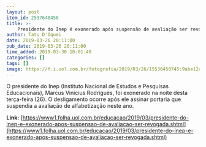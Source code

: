 ```yaml
---
layout: post
item_id: 2537640456
title: >-
    Presidente do Inep é exonerado após suspensão de avaliação ser revogada
author: Tatu D'Oquei
date: 2019-03-26 20:11:00
pub_date: 2019-03-26 20:11:00
time_added: 2019-03-30 10:01:40
categories: []
tags: []
image: https://f.i.uol.com.br/fotografia/2019/03/26/15536450745c9abe12ebda8_1553645074_3x2_rt.jpg
---
```


O presidente do Inep (Instituto Nacional de Estudos e Pesquisas Educacionais), Marcus Vinicius Rodrigues, foi exonerado na noite desta terça-feira (26). O desligamento ocorre após ele assinar portaria que suspendia a avaliação de alfabetização neste ano.

**Link:** [https://www1.folha.uol.com.br/educacao/2019/03/presidente-do-inep-e-exonerado-apos-suspensao-de-avaliacao-ser-revogada.shtml](https://www1.folha.uol.com.br/educacao/2019/03/presidente-do-inep-e-exonerado-apos-suspensao-de-avaliacao-ser-revogada.shtml)

